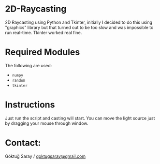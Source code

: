 # 2D-Raycasting
2D Raycasting using Python and Tkinter, initially I decided to do this using "graphics" library but that turned out to be too slow and was impossible to run real-time.
Tkinter worked real fine.

# Required Modules

The following are used:

- `numpy`
- `random`
- `tkinter`

# Instructions

Just run the script and casting will start.
You can move the light source just by dragging your mouse through window.

# Contact:

Göktuğ Saray / goktugsaray@gmail.com
